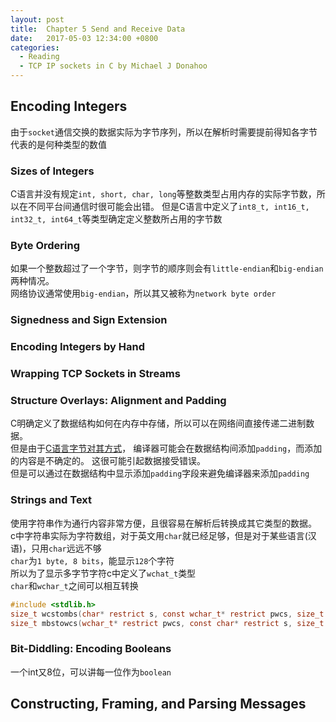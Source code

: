 ```yaml
---
layout: post
title:  Chapter 5 Send and Receive Data
date:   2017-05-03 12:34:00 +0800
categories:
  - Reading
  - TCP IP sockets in C by Michael J Donahoo
---
```


## Encoding Integers

由于`socket`通信交换的数据实际为字节序列，所以在解析时需要提前得知各字节代表的是何种类型的数值

### Sizes of Integers

C语言并没有规定`int, short, char, long`等整数类型占用内存的实际字节数，所以在不同平台间通信时很可能会出错。
但是C语言中定义了`int8_t, int16_t, int32_t, int64_t`等类型确定定义整数所占用的字节数

### Byte Ordering

如果一个整数超过了一个字节，则字节的顺序则会有`little-endian`和`big-endian`两种情况。  
网络协议通常使用`big-endian`，所以其又被称为`network byte order`

### Signedness and Sign Extension

### Encoding Integers by Hand

### Wrapping TCP Sockets in Streams

### Structure Overlays: Alignment and Padding

C明确定义了数据结构如何在内存中存储，所以可以在网络间直接传递二进制数据。  
但是由于[C语言字节对其方式](http://www.cnblogs.com/clover-toeic/p/3853132.html)，
编译器可能会在数据结构间添加`padding`，而添加的内容是不确定的。
这很可能引起数据接受错误。  
但是可以通过在数据结构中显示添加`padding`字段来避免编译器来添加`padding`

### Strings and Text

使用字符串作为通行内容非常方便，且很容易在解析后转换成其它类型的数据。  
c中字符串实际为字符数组，对于英文用`char`就已经足够，但是对于某些语言(汉语)，只用`char`远远不够  
`char`为`1 byte, 8 bits`，能显示`128`个字符  
所以为了显示多字节字符c中定义了`wchat_t`类型  
`char`和`wchar_t`之间可以相互转换

```c
#include <stdlib.h>
size_t wcstombs(char* restrict s, const wchar_t* restrict pwcs, size_t n);
size_t mbstowcs(wchar_t* restrict pwcs, const char* restrict s, size_t n);
```

### Bit-Diddling: Encoding Booleans

一个int又8位，可以讲每一位作为`boolean`

## Constructing, Framing, and Parsing Messages
